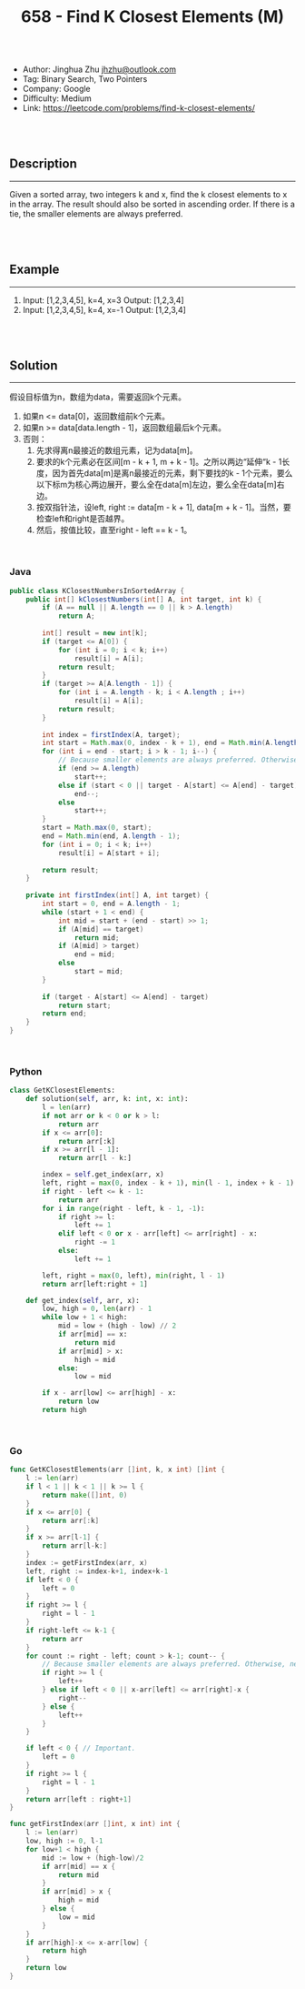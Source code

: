 # <center>658 - Find K Closest Elements (M)</center> 



<br></br>

* Author: Jinghua Zhu <jhzhu@outlook.com>
* Tag: Binary Search, Two Pointers
* Company: Google
* Difficulty: Medium
* Link: https://leetcode.com/problems/find-k-closest-elements/

<br></br>



## Description
----
Given a sorted array, two integers k and x, find the k closest elements to x in the array. The result should also be sorted in ascending order. If there is a tie, the smaller elements are always preferred. 

<br></br>



## Example
----
1. Input: [1,2,3,4,5], k=4, x=3 Output: [1,2,3,4]
2. Input: [1,2,3,4,5], k=4, x=-1 Output: [1,2,3,4]

<br></br>



## Solution
----
假设目标值为n，数组为data，需要返回k个元素。
1. 如果n <= data[0]，返回数组前k个元素。
2. 如果n >= data[data.length - 1]，返回数组最后k个元素。
3. 否则：
    1. 先求得离n最接近的数组元素，记为data[m]。
    2. 要求的k个元素必在区间[m - k + 1, m + k - 1]。之所以两边“延伸“k - 1长度，因为首先data[m]是离n最接近的元素，剩下要找的k - 1个元素，要么以下标m为核心两边展开，要么全在data[m]左边，要么全在data[m]右边。
    3. 按双指针法，设left, right := data[m - k + 1], data[m + k - 1]。当然，要检查left和right是否越界。
    4. 然后，按值比较，直至right - left == k - 1。

<br>


### Java
```java
public class KClosestNumbersInSortedArray {
	public int[] kClosestNumbers(int[] A, int target, int k) {
        if (A == null || A.length == 0 || k > A.length) 
            return A;
        
        int[] result = new int[k];
        if (target <= A[0]) {
            for (int i = 0; i < k; i++)
                result[i] = A[i];
            return result;
        }
        if (target >= A[A.length - 1]) {
            for (int i = A.length - k; i < A.length ; i++)
                result[i] = A[i];
            return result;
        }
        
        int index = firstIndex(A, target);
        int start = Math.max(0, index - k + 1), end = Math.min(A.length - 1, index + k - 1);
        for (int i = end - start; i > k - 1; i--) {
        	// Because smaller elements are always preferred. Otherwise, need to change compare direction.
        	if (end >= A.length)
                start++;
            else if (start < 0 || target - A[start] <= A[end] - target)
                end--;
            else
                start++;
        }
        start = Math.max(0, start);
        end = Math.min(end, A.length - 1);
        for (int i = 0; i < k; i++)
            result[i] = A[start + i];
        
        return result;
    }
    
    private int firstIndex(int[] A, int target) {
        int start = 0, end = A.length - 1;
        while (start + 1 < end) {
            int mid = start + (end - start) >> 1;
            if (A[mid] == target) 
                return mid;
            if (A[mid] > target) 
                end = mid;
            else 
                start = mid;
        }
        
        if (target - A[start] <= A[end] - target)
            return start;
        return end;
    }
}
```

<br>


### Python
```python
class GetKClosestElements:
    def solution(self, arr, k: int, x: int):
        l = len(arr)
        if not arr or k < 0 or k > l:
            return arr
        if x <= arr[0]:
            return arr[:k]
        if x >= arr[l - 1]:
            return arr[l - k:]

        index = self.get_index(arr, x)
        left, right = max(0, index - k + 1), min(l - 1, index + k - 1)
        if right - left <= k - 1:
            return arr
        for i in range(right - left, k - 1, -1):
            if right >= l:
                left += 1
            elif left < 0 or x - arr[left] <= arr[right] - x:
                right -= 1
            else:
                left += 1

        left, right = max(0, left), min(right, l - 1)
        return arr[left:right + 1]

    def get_index(self, arr, x):
        low, high = 0, len(arr) - 1
        while low + 1 < high:
            mid = low + (high - low) // 2
            if arr[mid] == x:
                return mid
            if arr[mid] > x:
                high = mid
            else:
                low = mid

        if x - arr[low] <= arr[high] - x:
            return low
        return high
```

<br>


### Go
```go
func GetKClosestElements(arr []int, k, x int) []int {
	l := len(arr)
	if l < 1 || k < 1 || k >= l {
		return make([]int, 0)
	}
	if x <= arr[0] {
		return arr[:k]
	}
	if x >= arr[l-1] {
		return arr[l-k:]
	}
	index := getFirstIndex(arr, x)
	left, right := index-k+1, index+k-1
	if left < 0 {
		left = 0
	}
	if right >= l {
		right = l - 1
	}
	if right-left <= k-1 {
		return arr
	}
	for count := right - left; count > k-1; count-- {
		// Because smaller elements are always preferred. Otherwise, need to change compare direction.
		if right >= l {
			left++
		} else if left < 0 || x-arr[left] <= arr[right]-x {
			right--
		} else {
			left++
		}
	}

	if left < 0 { // Important.
		left = 0
	}
	if right >= l {
		right = l - 1
	}
	return arr[left : right+1]
}

func getFirstIndex(arr []int, x int) int {
	l := len(arr)
	low, high := 0, l-1
	for low+1 < high {
		mid := low + (high-low)/2
		if arr[mid] == x {
			return mid
		}
		if arr[mid] > x {
			high = mid
		} else {
			low = mid
		}
	}
	if arr[high]-x <= x-arr[low] {
		return high
	}
	return low
}
```